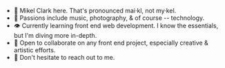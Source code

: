 - 🙂 Mikel Clark here. That's pronounced mai·kl, not my·kel.
- 🤍 Passions include music, photography, & of course -- technology.
- 👁 Currently learning front end web development. I know the essentials, but I'm diving more in-depth.
- 💪 Open to collaborate on any front end project, especially creative & artistic efforts.
- 📩 Don't hesitate to reach out to me.
<!---
mikelclark/mikelclark is a ✨ special ✨ repository because its `README.md` (this file) appears on your GitHub profile.
You can click the Preview link to take a look at your changes.
--->
